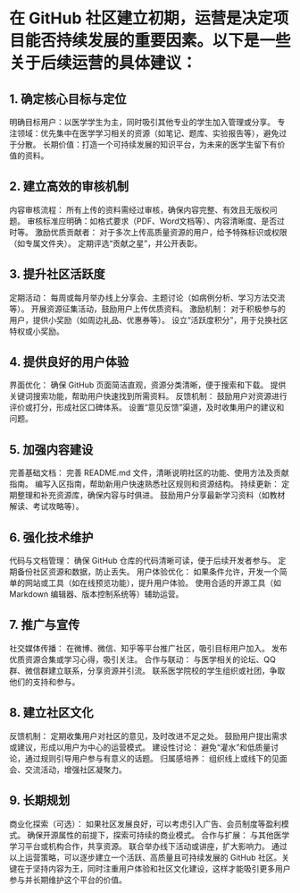 # 在 GitHub 社区建立初期，运营是决定项目能否持续发展的重要因素。以下是一些关于后续运营的具体建议：

## 1. 确定核心目标与定位
明确目标用户：以医学学生为主，同时吸引其他专业的学生加入管理或分享。
专注领域：优先集中在医学学习相关的资源（如笔记、题库、实验报告等），避免过于分散。
长期价值：打造一个可持续发展的知识平台，为未来的医学生留下有价值的资料。
## 2. 建立高效的审核机制
内容审核流程：
所有上传的资料需经过审核，确保内容完整、有效且无版权问题。
审核标准应明确：如格式要求（PDF、Word文档等）、内容清晰度、是否过时等。
激励优质贡献者：
对于多次上传高质量资源的用户，给予特殊标识或权限（如专属文件夹）。
定期评选“贡献之星”，并公开表彰。
## 3. 提升社区活跃度
定期活动：
每周或每月举办线上分享会、主题讨论（如病例分析、学习方法交流等）。
开展资源征集活动，鼓励用户上传优质资料。
激励机制：
对于积极参与的用户，提供小奖励（如周边礼品、优惠券等）。
设立“活跃度积分”，用于兑换社区特权或小奖励。
## 4. 提供良好的用户体验
界面优化：
确保 GitHub 页面简洁直观，资源分类清晰，便于搜索和下载。
提供关键词搜索功能，帮助用户快速找到所需资料。
反馈机制：
鼓励用户对资源进行评价或打分，形成社区口碑体系。
设置“意见反馈”渠道，及时收集用户的建议和问题。
## 5. 加强内容建设
完善基础文档：
完善 README.md 文件，清晰说明社区的功能、使用方法及贡献指南。
编写入区指南，帮助新用户快速熟悉社区规则和资源结构。
持续更新：
定期整理和补充资源库，确保内容与时俱进。
鼓励用户分享最新学习资料（如教材解读、考试攻略等）。
## 6. 强化技术维护
代码与文档管理：
确保 GitHub 仓库的代码清晰可读，便于后续开发者参与。
定期备份社区资源和数据，防止丢失。
用户体验优化：
如果条件允许，开发一个简单的网站或工具（如在线预览功能），提升用户体验。
使用合适的开源工具（如 Markdown 编辑器、版本控制系统等）辅助运营。
## 7. 推广与宣传
社交媒体传播：
在微博、微信、知乎等平台推广社区，吸引目标用户加入。
发布优质资源合集或学习心得，吸引关注。
合作与联动：
与医学相关的论坛、QQ群、微信群建立联系，分享资源并引流。
联系医学院校的学生组织或社团，争取他们的支持和参与。
## 8. 建立社区文化
反馈机制：
定期收集用户对社区的意见，及时改进不足之处。
鼓励用户提出需求或建议，形成以用户为中心的运营模式。
建设性讨论：
避免“灌水”和低质量讨论，通过规则引导用户参与有意义的话题。
归属感培养：
组织线上或线下的见面会、交流活动，增强社区凝聚力。
## 9. 长期规划
商业化探索（可选）：
如果社区发展良好，可以考虑引入广告、会员制度等盈利模式。
确保开源属性的前提下，探索可持续的商业模式。
合作与扩展：
与其他医学学习平台或机构合作，共享资源。
联合举办线下活动或讲座，扩大影响力。
通过以上运营策略，可以逐步建立一个活跃、高质量且可持续发展的 GitHub 社区。关键在于坚持内容为王，同时注重用户体验和社区文化建设，这样才能吸引更多用户参与并长期维护这个平台的价值。